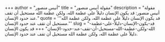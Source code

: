 +++
author = "أنيس منصور"
title = "مقولة أنيس منصور"
description = "مقولة أنيس منصور: قد يكون الإنسان دليلاً على عظمة الله، ولكن عظمة الله مستحيل أن تقف عند حدود الإنسان."
quote = '''قد يكون الإنسان دليلاً على عظمة الله، ولكن عظمة الله مستحيل أن تقف عند حدود الإنسان.''' 
slug = "قد-يكون-الإنسان-دليلاً-على-عظمة-الله-ولكن-عظمة-الله-مستحيل-أن-تقف-عند-حدود-الإنسان"
+++
قد يكون الإنسان دليلاً على عظمة الله، ولكن عظمة الله مستحيل أن تقف عند حدود الإنسان.
